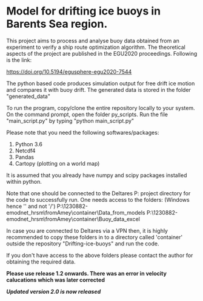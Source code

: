 # Model for drifting ice buoys in Barents Sea region.
This project aims to process and analyse buoy data obtained from an experiment to verify a ship route optimization algorithm. The theoretical aspects of the project are published in the EGU2020 proceedings. Following is the link:

https://doi.org/10.5194/egusphere-egu2020-7544 


The python based code produces simulation output for free drift ice motion and compares it with buoy drift. The generated data is stored in the folder "generated_data"

To run the program, copy/clone the entire repository locally to your system.
On the command prompt, open the folder py_scripts. 
Run the file "main_script.py" by typing "python main_script.py"

Please note that you need the following softwares/packages:

1. Python 3.6 
2. Netcdf4  
3. Pandas
3. Cartopy (plotting on a world map)

It is assumed that you already have numpy and scipy packages installed within python. 


Note that one should be connected to the Deltares P: project directory for the code to successfully run.
One needs access to the folders: 
(Windows hence '\' and not '/')
P:\1230882-emodnet_hrsm\fromAmey\container\Data_from_models 
P:\1230882-emodnet_hrsm\fromAmey\container\Buoy_data_excel

In case you are connected to Deltares via a VPN then, it is highly recommended to copy these folders in to a directory called 'container' outside the repository "Drifting-ice-buoys" and run the code. 

If you don't have access to the above folders please contact the author for obtaining the required data. 


**Please use release 1.2 onwards. There was an error in velocity calucations which was later corrected**

***Updated version 2.0 is now released***
